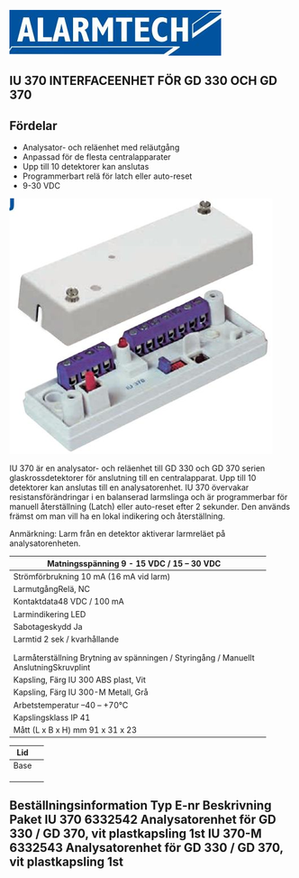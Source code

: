 ![](_page_0_Picture_1.jpeg)

## **IU 370 INTERFACEENHET FÖR GD 330 OCH GD 370**

## **Fördelar**

- Analysator- och reläenhet med reläutgång
- Anpassad för de flesta centralapparater
- Upp till 10 detektorer kan anslutas
- Programmerbart relä för latch eller auto-reset
- 9-30 VDC

![](_page_0_Picture_9.jpeg)

IU 370 är en analysator- och reläenhet till GD 330 och GD 370 serien glaskrossdetektorer för anslutning till en centralapparat. Upp till 10 detektorer kan anslutas till en analysatorenhet. IU 370 övervakar resistansförändringar i en balanserad larmslinga och är programmerbar för manuell återställning (Latch) eller auto-reset efter 2 sekunder. Den används främst om man vill ha en lokal indikering och återställning.

Anmärkning: Larm från en detektor aktiverar larmreläet på analysatorenheten.

| Matningsspänning  9 - 15 VDC / 15 – 30 VDC                                                |  |
|-------------------------------------------------------------------------------------------|--|
| Strömförbrukning  10 mA (16 mA vid larm)                                                  |  |
| LarmutgångRelä, NC                                                                        |  |
| Kontaktdata48 VDC / 100 mA                                                                |  |
| Larmindikering  LED                                                                       |  |
| Sabotageskydd Ja                                                                          |  |
| Larmtid 2 sek / kvarhållande                                                              |  |
|                                                                                           |  |
|                                                                                           |  |
| Larmåterställning  Brytning av spänningen / Styringång / Manuellt<br>AnslutningSkruvplint |  |
| Kapsling, Färg  IU 300 ABS plast, Vit                                                     |  |
| Kapsling, Färg  IU 300-M Metall, Grå                                                      |  |
| Arbetstemperatur –40 – +70°C                                                              |  |
| Kapslingsklass IP 41                                                                      |  |
| Mått (L x B x H) mm 91 x 31 x 23                                                          |  |

| Lid  |  |
|------|--|
| Base |  |
|      |  |
|      |  |
|      |  |

## **Beställningsinformation Typ E-nr Beskrivning Paket IU 370 6332542** Analysatorenhet för GD 330 / GD 370, vit plastkapsling 1st **IU 370-M 6332543** Analysatorenhet för GD 330 / GD 370, vit plastkapsling 1st